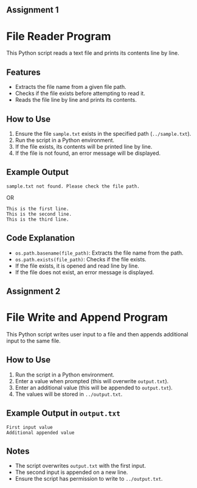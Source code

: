 ## Assignment 1

# File Reader Program

This Python script reads a text file and prints its contents line by line.

## Features

- Extracts the file name from a given file path.
- Checks if the file exists before attempting to read it.
- Reads the file line by line and prints its contents.

## How to Use

1. Ensure the file `sample.txt` exists in the specified path (`../sample.txt`).
2. Run the script in a Python environment.
3. If the file exists, its contents will be printed line by line.
4. If the file is not found, an error message will be displayed.

## Example Output

```
sample.txt not found. Please check the file path.
```

OR

```
This is the first line.
This is the second line.
This is the third line.
```

## Code Explanation

- `os.path.basename(file_path)`: Extracts the file name from the path.
- `os.path.exists(file_path)`: Checks if the file exists.
- If the file exists, it is opened and read line by line.
- If the file does not exist, an error message is displayed.

## Assignment 2

# File Write and Append Program

This Python script writes user input to a file and then appends additional input to the same file.

## How to Use

1. Run the script in a Python environment.
2. Enter a value when prompted (this will overwrite `output.txt`).
3. Enter an additional value (this will be appended to `output.txt`).
4. The values will be stored in `../output.txt`.

## Example Output in `output.txt`

```
First input value
Additional appended value
```

## Notes

- The script overwrites `output.txt` with the first input.
- The second input is appended on a new line.
- Ensure the script has permission to write to `../output.txt`.
